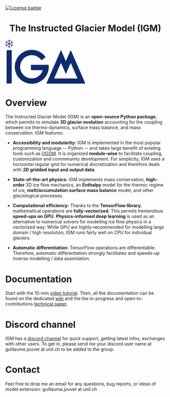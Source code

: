 [![License badge](https://img.shields.io/badge/License-GPLv3-blue.svg)](https://www.gnu.org/licenses/gpl-3.0)
### <h1 align="center" id="title">The Instructed Glacier Model (IGM) </h1>
 
<img src="logo_igm.svg" width="50%" alt="Alt text">

# Overview    

The Instructed Glacier Model (IGM) is an **open-source Python package**, which permits to simulate **3D glacier evolution** accounting for the coupling between ice thermo-dynamics, surface mass balance, and mass conservation. IGM features:

- **Accessibility and modularity:** IGM is implemented in the most popular programming language -- Python -- and takes large benefit of existing tools such as [OGGM](https://oggm.org/). It is organized **module-wise** to facilitate coupling, customization and commmunity development. For simplicity, IGM uses a horizontal regular grid for numerical discretization and therefore deals with **2D gridded input and output data**.

- **State-of-the-art physics:** IGM implements mass conservation, **high-order** 3D ice flow mechanics, an **Enthalpy** model for the thermic regime of ice, **melt/accumulation surface mass balance** model, and other glaciological processes.

- **Computational efficiency:** Thanks to the **TensorFlow library**, mathematical operations are **fully-vectorized**. This permits tremendous **speed-ups on GPU**. **Physics-informed deep learning** is used as an alternative to numerical solvers for modelling ice flow physics in a vectorized way. While GPU are highly-recommended for modelling large domain / high resolution, IGM runs fairly well on CPU for individual glaciers.

- **Automatic differentiation:** TensorFlow operations are differentiable. Therefore, automatic differentiation strongly facilitates and speeds-up inverse modelling / data assimilation.
  
# Documentation

Start with the 10-min [video tutorial](https://vimeo.com/884003820). Then, all the documentation can be found on the dedicated [wiki](https://github.com/jouvetg/igm/wiki) and the the in-progress and open-to-contributions [technical paper](https://github.com/jouvetg/igm/blob/main/technical-paper/paper.pdf).

# Discord channel

IGM has a [discord channel](https://discord.com/) for quick support, getting latest infos, exchanges with other users. To get in, please send me your discord user name at guillaume.jouvet at unil.ch to be added to the group.

# Contact

Feel free to drop me an email for any questions, bug reports, or ideas of model extension: guillaume.jouvet at unil.ch

